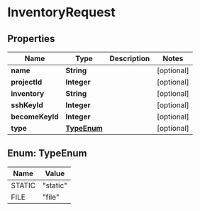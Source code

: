 

# InventoryRequest


## Properties

| Name | Type | Description | Notes |
|------------ | ------------- | ------------- | -------------|
|**name** | **String** |  |  [optional] |
|**projectId** | **Integer** |  |  [optional] |
|**inventory** | **String** |  |  [optional] |
|**sshKeyId** | **Integer** |  |  [optional] |
|**becomeKeyId** | **Integer** |  |  [optional] |
|**type** | [**TypeEnum**](#TypeEnum) |  |  [optional] |



## Enum: TypeEnum

| Name | Value |
|---- | -----|
| STATIC | &quot;static&quot; |
| FILE | &quot;file&quot; |



